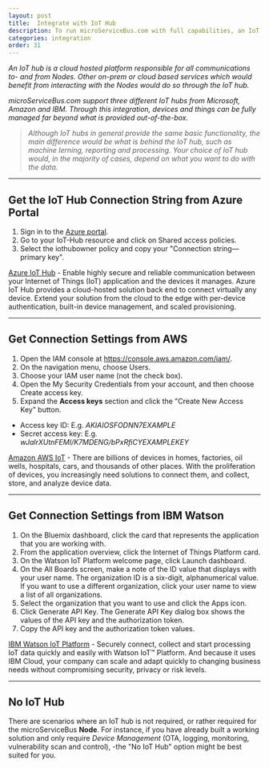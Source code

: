 ```yaml
---
layout: post
title:  Integrate with IoT Hub
description: To run microServiceBus.com with full capabilities, an IoT Hub is needed. You can easily connect your existing Azure, Amazon or IBM IoT Hub to microServiceBus.com.
categories: integration
order: 31
---
```


*An IoT hub is a cloud hosted platform responsible for all communications to- and from Nodes. Other on-prem or cloud based services which would benefit from interacting with the *Nodes* would do so through the IoT hub.*

*microServiceBus.com support three different IoT hubs from Microsoft, Amazon and IBM. Through this integration, devices and things can be fully managed far beyond what is provided out-of-the-box.*

>*Although IoT hubs in general provide the same basic functionality, the main difference would be what is behind the IoT hub, such as machine lerning, reporting and processing. Your choice  of IoT hub would, in the majority of cases, depend on what you want to do with the data.*

---

## Get the IoT Hub Connection String from Azure Portal
1.	Sign in to the [Azure portal](https://portal.azure.com).
2.	Go to your IoT-Hub resource and click on Shared access policies.
3.	Select the iothubowner policy and copy your "Connection string—primary key".

[Azure IoT Hub](https://azure.microsoft.com/en-us/services/iot-hub/) - Enable highly secure and reliable communication between your Internet of Things (IoT) application and the devices it manages. Azure IoT Hub provides a cloud-hosted solution back end to connect virtually any device. Extend your solution from the cloud to the edge with per-device authentication, built-in device management, and scaled provisioning.

---

## Get Connection Settings from AWS
1. Open the IAM console at https://console.aws.amazon.com/iam/.
2. On the navigation menu, choose Users.
3. Choose your IAM user name (not the check box).
4. Open the My Security Credentials from your account, and then choose Create access key.
5. Expand the **Access keys** section and click the "Create New Access Key" button.
- Access key ID: E.g. *AKIAIOSFODNN7EXAMPLE*
- Secret access key: E.g. *wJalrXUtnFEMI/K7MDENG/bPxRfiCYEXAMPLEKEY*

[Amazon AWS IoT](https://aws.amazon.com/iot/) - There are billions of devices in homes, factories, oil wells, hospitals, cars, and thousands of other places. With the proliferation of devices, you increasingly need solutions to connect them, and collect, store, and analyze device data.

---

## Get Connection Settings from IBM Watson
1. On the Bluemix dashboard, click the card that represents the application that you are working with.
2. From the application overview, click the Internet of Things Platform card.
3. On the Watson IoT Platform welcome page, click Launch dashboard.
4. On the All Boards screen, make a note of the ID value that displays with your user name. The organization ID is a six-digit, alphanumerical value. If you want to use a different organization, click your user name to view a list of all organizations.
5. Select the organization that you want to use and click the Apps icon.
6. Click Generate API Key. The Generate API Key dialog box shows the values of the API key and the authorization token.
7. Copy the API key and the authorization token values.

[IBM Watson IoT Platform](https://www.ibm.com/se-en/business-operations/iot-platform) - Securely connect, collect and start processing IoT data quickly and easily with Watson IoT™ Platform. And because it uses IBM Cloud, your company can scale and adapt quickly to changing business needs without compromising security, privacy or risk levels.

---

## No IoT Hub
There are scenarios where an IoT hub is not required, or rather required for the microServiceBus **Node**. For instance, if you have already built a working solution and only require *Device Management* (OTA, logging, monitoring, vulnerability scan and control), -the "No IoT Hub" option might be best suited for you.